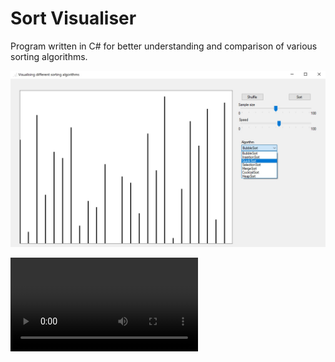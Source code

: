 # Sort Visualiser 

Program written in C# for better understanding and comparison of various sorting algorithms.

![Screenshot of the app](README/ScreenApp.jpg?raw=true)

![Video of the app](README/AppVideo.mp4?raw=true)
